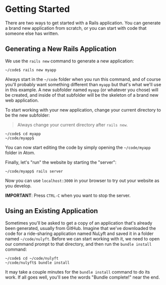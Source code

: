# Getting Started

There are two ways to get started with a Rails application.  You can generate
a brand new application from scratch, or you can start with code that someone
else has written.

## Generating a New Rails Application

We use the `rails new` command to generate a new application:

```
~/code$ rails new myapp
```

Always start in the `~/code` folder when you run this command, and of course you'll probably want something different than `myapp` but that's what we'll use in this example. A new subfolder named `myapp` (or whatever you chose) will be created, and inside of that subfolder
will be the skeleton of a brand new web application.  

To start working
with your new application, change your current directory to be the new
subfolder:

> Always change your current directory after `rails new`.

```
~/code$ cd myapp
~/code/myapp$
```

You can now start editing the code by simply opening the `~/code/myapp` folder in Atom.

Finally, let's "run" the website by starting the "server":

```
~/code/myapp$ rails server
```

Now you can use `localhost:3000` in your browser to try out your website as you develop.

**IMPORTANT**: Press `CTRL-C` when you want to stop the server.  


## Using an Existing Application

Sometimes you'll be asked to get a copy of an application that's already
been generated, usually from GitHub.  Imagine that we've downloaded the code
for a ride-sharing application named NuLyft and saved it in a folder named
`~/code/nulyft`.  Before we can start working with it, we need to open
our command prompt to that directory, and then run the `bundle install` command:

```
~/code$ cd ~/code/nulyft
~/code/nulyft$ bundle install
```

It may take a couple minutes for the `bundle install` command to do its work.
If all goes well, you'll see the words "Bundle complete!" near the end.
